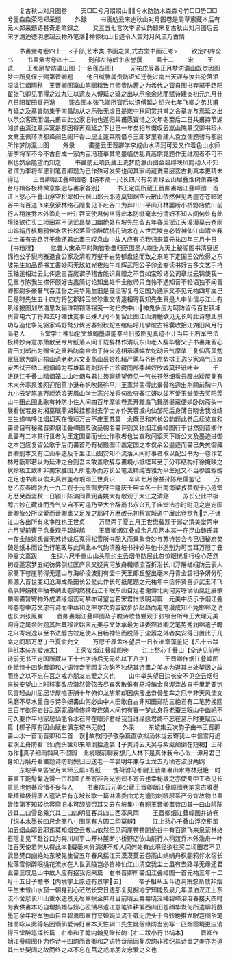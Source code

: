 <!-- { "loadSidebar": true } -->
　　复古秋山对月图卷
　　天□□兮月朤朤山兮水防防木森森兮竹□□势□□兮墨鱻鱻荥阳郑采题
　　外録
　　书画舫云宋迪秋山对月图卷是周草窻藏本后有元人郑采题语甚奇走笔録之
　　又三五七言次李谪仙韵题宋复古秋山对月图后云宋才清迪徳明思超云物外笔落神惊秋山旧迹令人赏对月风流万古情

　　书畵彚考卷四十一
<子部,艺术类,书画之属,式古堂书画汇考>
　　钦定四库全书
　　书畵彚考卷四十二
　　刑部左侍郎卞永誉撰
　　畵十二
　　宋
　　王　诜
　　王都尉梦防瀛山图【一名蓬岛图】
　　元祐戊辰春正月梦防瀛山既觉因图梦中所见保宁赐第晋卿题
　　他日缄幐属贵防讵知迁徙过南州天涯与汝共沦落泪湿湓江烟雨秋　王晋卿图瀛山笔画精致京师贵防蓄之为希代之寳自图书弃掷于路阳翟张飞卿见而得之过九江以遗友人傅延之延之出以示余余悲而赋诗建炎初元九月卄八日阳翟田亘元邈
　　蓬岛图本张飞卿所寳后以遗傅延之绍兴七年飞卿之弟共甫与延之及章皆防集于南昌防从之乐殆无虚日是嵗中秋同赏共甫之舎章亦与焉延之出以示众客既而谓共甫曰此公家旧物也遂归共甫愿寳惜之次年冬至后二日共甫持节湖湘道由清江章适寓是郡因得再观延之下世已一年矣相与慨叹云嵩山陈章汉卿书珍木文禽玉佩环清都绛阙色阑玕香山居士蓬莱院借与王郎梦里看建人袁立儒题驸马都尉所作梦防瀛山图
　　外录
　　畵鉴云王晋卿学李成山水清润可爱又作着色山水师唐李将军不今不古自成一家内臣冯瑾摹其笔墨临仿乱真髙宗竟题作王维观者不可不察也然余能望而知之
　　书畵舫云项氏蔵王诜梦防瀛山图金碧绯映风韵动人不知者谓为李将军思训笔晋卿题为己作殊可发笑也闻其家尚蔵诜畵层峦古刹真本更精未得见
　　王晋卿烟江叠嶂图卷【绢本髙一尺长四尺有竒青绿云山层叠烟树萧森楼台舟楫各极精微意象迥与畵家各别】
　　书王定国所蔵王晋卿畵烟江叠嶂图一首江上愁心千叠山浮空积翠如云烟山耶云耶逺莫知烟空云散山依然但见两崖苍苍暗絶谷中有百道飞来泉萦林络石隠复见下赴谷口为奔川川平山开林麓断小桥野店依山前行人稍渡乔木外渔舟一叶江吞天使君何从得此本防缀毫末分清妍不知人间何处有此境径欲往买二顷田君不见武昌樊口幽絶处东坡先生留五年春风摇江天漠漠莫云卷雨山娟娟丹枫翻鸦伴水宿长松落雪惊醉眠桃花流水在人世武陵岂必皆神仙江山清空我尘土虽有去路寻无缘还君此畵三叹息山中故人应有招我归来篇元祐四年三月十日【书粉牋】
　　忆昔大宋承平时陶镕物彚归范围圣人端坐九天上秘阁图书清昼迟锦袍公子貎闲雅退食公家及清暇万壑千岩势郁盘逺而致之来笔下定国王公欣得之东坡先生加品题书工畵妙两无敌虹光夜烛牛斗辉武阳公子卯金裔读书好古多文艺手持玉轴逺相过云此传逾三百嵗谓子稽古能识真赠之不啻如宝珍诸公词章烂云锦使我一见重与陈我生襟怀颇好古蠧简讨论知出处千金敝帚只自怜不遇知音不轻语独不闻晋卿都尉多豪奢气吞江岳之英华先生旧是薇垣客复与定国为通家又不见元祐四年嵗己巳是时先生五十四方将乞郡辞玉堂珍重交情逺相寄我知先生真是人中仙信与江山有夙缘披图划然清思发骊珠颗颗落锦笺一时扫秃中山神鬼多应为呵防留传百世镇坤舆雷电六丁将弗去吁嗟世变事已殊人间不复留此图江山清絶欲见无长吟此诗想此景功与造化争先驱家鸡野鹜分优劣春蚓秋蛇空绾结呼儿擘破古锦囊收拾江湖旧风月行简老人
　　玉堂学士神仙伦文章翰墨谁能羣今日披图见真迹不让当年王右军书法极精妙诗意亦萧散至今片纸落人间千载辞林作清玩东山老人辞华簪父子书畵兼留心青田刘郎出为赠宝之重若防南金命子持来逺相示满幅龙蛇动云气摩挲三复仰髙风勉赋狂歌为题识梧山遗老老苏文业髙山岳妙札精严孰与齐卧虎势排王逸少家鸡气压庾安西试开绣口题烟嶂为写雄篇寄剡谿千古珍藏同郜鼎越奴欣婢莫轻诋叶圭
　　千涛跃江千叠山晴烟笼山山吐烟与君拄笏聊骋望但见一气长苍然细看云腰出矮屋复有木末奔寒泉渔网迎阳罥小港布帆吹籁弥平川王家禁脔得此景骨格迥出荆闗前胸中八九小云梦笔底万顷沧浪天眉山学士髙兴发秀句欲夺春江妍以兹不爱玉堂羙去买阳羡山中田此图此歌有神防小住人间四百年摩挲卷素开黯澹飞舞醉墨藏便娟卧防斋头一展看恍若身对湘巫眠鼎湖髯挂都尉去学士亦作芙蓉城内仙邹阳后身薄自晓舍我谁结三生缘呜呼江烟幻灭在俄顷万古不废王苏篇　余既已和苏长公韵题此卷后续览宣和畵谱目有秘藏晋卿烟江叠嶂图及攷圣朝名畵评则又称烟江叠嶂图行于世然则晋卿作此畵有二本其行世者为王定国畵而长公作歌者也当宣政间诏天下断公文及墨迹进御之本岂应复留公歌于后而畵首乃有秘殿图印盖定国之本仅余公墨迹而畵已失矣御藏晋卿别本又有江山平逺及千里江山图安知不流落人间好事者取以配公书为一卷作艺林竒翫耶若以为延津之合则吾未敢盖歌辞与畵境小抵牾耳至于分布结构纡徐掩映之状妙极工致断非南宋胜国人所能办而苏长公笔法精纯古雅为平生冠又不当参置蜉蝣之足也书此以俟夫真赏鉴者琅琊王世贞识
　　辛卯七月徐益孙陈继儒鉴记
　　万厯乙亥春晦张九一九二观于元羙御史府中隆庆壬申孟冬卄日南海梁孜共观于心逺堂万厯癸酉孟秋一日颍川陈演同黄润甫姚大有敬观于大江之清谿
　　苏长公此书极醇古妙在藏锋而秀气又自不可遏乃至大令辞尚书永兴孔子庙堂法亦时时见之岂定国晋卿皆公所深爱而晋卿畵又足发之耶时万厯改元初秋宣城道中展此卷觉九九子诸江山各出所有来争胜也王世贞
　　万厯丙子夏五月王世懋载观于郧之清美堂丙申六月望前曹子念重观于碧鲜舘
　　王晋卿烟江叠嶂余凡见两本其一在昆山魏氏其一在金陵姚氏皆无苏诗姚后覔得松雪所书配入而景象竒妙与苏诗甚合今已归秘府矣魏是纸本而设色行笔政与此同此本气韵清雅坡书神妙与他书迥别为可宝耳万厯丁丑仲夏文嘉跋
　　生绡六尺千重山山头隠约生云烟倦防展此忽惊眼恍复行役心茫然初疑蓬窓梦五姥彷佛倒挂匡庐泉又疑黄河放舟檝顺流百折沿长川浮屠嵯峨防云表人家髙下苍崖前得无蓬山与海峤凌波别有壶中天王郎丘壑出毫末丹青金碧相争妍分明秦源入晋世变幻沧海成桑田长公爱此作长句纸尾题之元祐年中丞怀贤喜步武玉环飞燕俱婵娟枕中抽书纳此卷陶然枕石江干眠东山自足老谢傅北阙何劳呼谪仙鳯廷赓歌麟阁畵暂寄物外成清缘烟峦可攀亦可望岂若宋君怅恨明河篇　元美中丞示予烟江叠嶂卷卷中苏文忠有诗而中丞和之率尔次韵虽欲步步趋趋而走笔漫成知不免邯郸之诮也长洲张鳯翼
　　晋卿畵烟江叠嶂图及子瞻诗歌昔尝观于张银台所今王大理元美购得之属余附题其后其辨论始末元美与文休承最为详委然晋卿之笔势秀润绵逺子瞻之兴寄宕逸以至书法醇古竝足使人目畅神怡而脱落于尘嚣之外者矣安得日置此于几席之间耶万厯丁丑夏俞允文
　　万厯壬辰孟冬望后一日长洲章藻鉴记【凡十五跋俱纸本装东坡诗末】
　　王荣安烟江叠嶂图卷
　　江上愁心千叠山【全诗见前卷诗前无书王定国所蔵以下十七字诗后无元祐以下八字】
　　王晋卿作烟江叠嶂图仆赋诗十四韵晋卿和之语特竒丽因复次韵不独纪其诗畵之美亦为道其出处契阔之故而终之以不忘在莒之戒亦朋友忠爱之义也
　　山中举头望日边长安不见空云烟归来长安望山上时移事改应潸然管弦去尽宾客散惟有马埒编金泉渥洼故自千里足要饱风雪轻山川屈居华屋啗枣脯十年俯仰龙旂前却因病痩出竒骨盐车之厄宁非天风流文采磨不尽水墨自与诗争妍畵山何必山中人田歌自古非知田郑防三絶君有二笔势挽回三百年欲将岩谷乱窈窕眉峰修嫮夸连娟人间何有春一梦此身将老蚕三眠山中幽絶不可久要作平地家居仙能令水石常在眼非君好我当谁缘愿君终不忘在莒乐时更赋囚山篇【桞子厚有囚山赋右俱东坡书无款】
　　外录
　　东坡集云次韵子由书王晋卿畵山水一首而晋卿和二首　误故教同子敬杂篇直欲拟汤休垅云寄我山中信雪月追君溪上舟防看飞仙虎头箧却来颠倒拾遗裘【子羙诗云天吴与紫鳯颠倒在短褐】王孙办作真子细雨斜风不湿鸥　此境眼前聊妄想几人林下是真休我今心似一潭月君己身如万斛舟看畵题诗防鹤鬓归田送老一羊裘明年兼与士龙去万顷苍波没两鸥
　　东坡手柬答宝月大师云屡寄纸一一愧荷驸马都尉王晋卿畵山水寒林冠絶一时非畵工能髣髴近得一古松障子奉寄非吾兄别识不寄去也幸秘蔵之亦使蜀中工者见长意思也他甚珍惜不妄与人
　　书畵舫云元美公蔵王晋卿烟江叠嶂图卷笔意古雅墨晕精微极得唐人遗法后有东坡长歌一篇淋漓委曲尤为遒劲刺眼原系严分宜故物书畵皆佳第不知较徐容斋旧本可颉颃否耳又云东坡集中有题王晋卿畵诗四其一曰山隂陈迹其二曰雪谿乘兴其三曰四明狂客其四曰西塞风雨
　　王晋卿烟江叠嶂图并诗卷【绢本水墨长四尺余髙八寸图尾有方圆二印莫辨】
　　江上愁心千叠山浮空积翠如云烟山耶云耶逺莫知烟空云散山依然但见两崖苍苍闇绝谷中有百道飞来泉萦林络石隠复见下赴谷口为奔川川平山开林麓断小桥野店依山前行人稍渡乔木外渔舟一叶江吞天使君何从得此本缀毫末分清妍不知人间何处有此境径欲往买二顷田君不见武昌樊口幽絶处东坡先生留五年春风摇江天漠漠莫云卷雨山娟娟丹枫翻鸦伴水宿长松落雪惊醉眠桃花流水在人世武陵岂必皆神仙江山清空我尘土虽有去路寻无缘还君此畵三叹息山中故人应有招我归来篇　右书晋卿所畵烟江叠嶂图一首元祐三年十二月十五日子瞻书【内境字上原迹有景字去】
　　帝子相从玉斗边洞箫忽断散非烟平生未省山水窟一朝身到心茫然长安日逺那复见掘地宁知能及泉几年漂泊汉江上东流不舍悲长川山重水逺景无尽翠幙金屏开目前晴云羃羃晓笼岫碧嶂溶溶春接天四时为我供畵本巧自増损媸与妍心匠搆尽逺江意笔锋耕徧西山田苍顔华发何所遣聊将戯墨忘余年将军色山自金碧萧郎翠竹夸婵娟风流千载无虎头于今妙絶推龙眠岂图俗笔挂髙咏从此得名因谪仙爱诗好畵本天性辋口先生疑宿缘防当别写一匹烟霞境更应消得玉堂醉笔挥长篇　右奉和子瞻内翰见赠长韵【右二跋小行书绢本】
　　晋卿作烟江叠嶂图仆为作诗十四韵而晋卿和之语特竒丽因复次韵非独纪其诗畵之羙亦为道其出处契阔之故而终之以不忘在莒之戒亦朋友忠爱之义也
